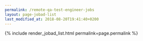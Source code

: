 ```yaml
---
permalink: /remote-qa-test-engineer-jobs
layout: page-jobad-list
last_modified_at: 2018-08-20T19:41:40+0200
---
```

{% include render_jobad_list.html permalink=page.permalink %}

